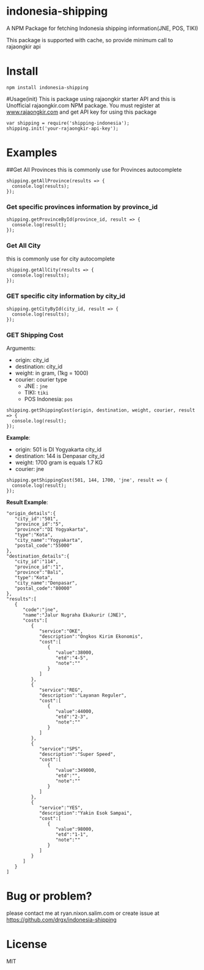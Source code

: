 # indonesia-shipping

A NPM Package for fetching Indonesia shipping information(JNE, POS, TIKI)

This package is supported with cache, so provide minimum call to rajaongkir api
# Install

`npm install indonesia-shipping`

#Usage(init)
This is package using rajaongkir starter API and this is Unofficial rajaongkir.com NPM package. You must register at www.rajaongkir.com and get API key for using this package
```
var shipping = require('shipping-indonesia');
shipping.init('your-rajaongkir-api-key');

```

# Examples

##Get All Provinces
this is commonly use for Provinces autocomplete
```
shipping.getAllProvince(results => {
  console.log(results);
});
```

### Get specific provinces information by province_id
```
shipping.getProvinceById(province_id, result => {
  console.log(result);
});
```

### Get All City
this is commonly use for city autocomplete
```
shipping.getAllCity(results => {
  console.log(results);
});
```

### GET specific city information by city_id
```
shipping.getCityById(city_id, result => {
  console.log(results);
});
```

### GET Shipping Cost
Arguments:
* origin: city_id
* destination: city_id
* weight: in gram, (1kg = 1000)
* courier: courier type
  * JNE : `jne`
  * TIKI: `tiki`
  * POS Indonesia:  `pos`

```
shipping.getShippingCost(origin, destination, weight, courier, result => {
  console.log(result);
});
```
__Example__:
* origin: 501 is DI Yogyakarta city_id
* destination: 144 is Denpasar city_id
* weight: 1700 gram is equals 1.7 KG
* courier: jne
```
shipping.getShippingCost(501, 144, 1700, 'jne', result => {
  console.log(result);
});
```

__Result Example__:
```
"origin_details":{
   "city_id":"501",
   "province_id":"5",
   "province":"DI Yogyakarta",
   "type":"Kota",
   "city_name":"Yogyakarta",
   "postal_code":"55000"
},
"destination_details":{
   "city_id":"114",
   "province_id":"1",
   "province":"Bali",
   "type":"Kota",
   "city_name":"Denpasar",
   "postal_code":"80000"
},
"results":[
   {
      "code":"jne",
      "name":"Jalur Nugraha Ekakurir (JNE)",
      "costs":[
         {
            "service":"OKE",
            "description":"Ongkos Kirim Ekonomis",
            "cost":[
               {
                  "value":38000,
                  "etd":"4-5",
                  "note":""
               }
            ]
         },
         {
            "service":"REG",
            "description":"Layanan Reguler",
            "cost":[
               {
                  "value":44000,
                  "etd":"2-3",
                  "note":""
               }
            ]
         },
         {
            "service":"SPS",
            "description":"Super Speed",
            "cost":[
               {
                  "value":349000,
                  "etd":"",
                  "note":""
               }
            ]
         },
         {
            "service":"YES",
            "description":"Yakin Esok Sampai",
            "cost":[
               {
                  "value":98000,
                  "etd":"1-1",
                  "note":""
               }
            ]
         }
      ]
   }
]

```
# Bug or problem?
please contact me at ryan.nixon.salim.com
or create issue at https://github.com/drgx/indonesia-shipping
# License
MIT
